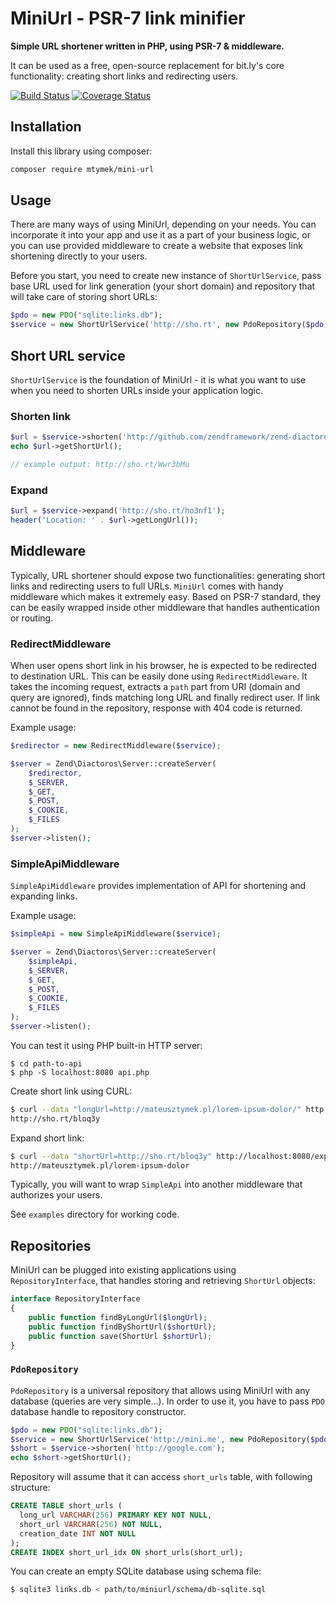 MiniUrl - PSR-7 link minifier
=============================

**Simple URL shortener written in PHP, using PSR-7 & middleware.**

It can be used as a free, open-source replacement for bit.ly's core functionality: creating short links
and redirecting users.

[![Build Status](https://travis-ci.org/mtymek/MiniUrl.svg?branch=master)](https://travis-ci.org/mtymek/MiniUrl)
[![Coverage Status](https://coveralls.io/repos/mtymek/MiniUrl/badge.svg)](https://coveralls.io/r/mtymek/MiniUrl)

Installation
------------

Install this library using composer:

```bash
composer require mtymek/mini-url
```

Usage
-----

There are many ways of using MiniUrl, depending on your needs. You can incorporate it into your app and use it as 
a part of your business logic, or you can use provided middleware to create a website that exposes link shortening
directly to your users.

Before you start, you need to create new instance of `ShortUrlService`, pass base URL used for link generation
(your short domain) and repository that will take care of storing short URLs:

```php
$pdo = new PDO("sqlite:links.db");
$service = new ShortUrlService('http://sho.rt', new PdoRepository($pdo));
```

Short URL service
-----------------

`ShortUrlService` is the foundation of MiniUrl - it is what you want to use when you need to shorten URLs
inside your application logic.

### Shorten link

```php
$url = $service->shorten('http://github.com/zendframework/zend-diactoros');
echo $url->getShortUrl();

// example output: http://sho.rt/Wwr3bMu
```

### Expand

```php
$url = $service->expand('http://sho.rt/ho3nf1');
header('Location: ' . $url->getLongUrl());
```

Middleware
----------

Typically, URL shortener should expose two functionalities: generating short links and redirecting users to full 
URLs. `MiniUrl` comes with handy middleware which makes it extremely easy. Based on PSR-7 standard, they can be
easily wrapped inside other middleware that handles authentication or routing.

### RedirectMiddleware

When user opens short link in his browser, he is expected to be redirected to destination URL. This can be easily 
done using `RedirectMiddleware`. It takes the incoming request, extracts a `path` part from URI (domain and query
are ignored), finds matching long URL and finally redirect user. If link cannot be found in the repository, response 
with 404 code is returned.
 
 Example usage:

```php
$redirector = new RedirectMiddleware($service);

$server = Zend\Diactoros\Server::createServer(
    $redirector,
    $_SERVER,
    $_GET,
    $_POST,
    $_COOKIE,
    $_FILES
);
$server->listen();
```

### SimpleApiMiddleware

`SimpleApiMiddleware` provides implementation of API for shortening and expanding links.  

Example usage:

```php
$simpleApi = new SimpleApiMiddleware($service);

$server = Zend\Diactoros\Server::createServer(
    $simpleApi,
    $_SERVER,
    $_GET,
    $_POST,
    $_COOKIE,
    $_FILES
);
$server->listen();
```

You can test it using PHP built-in HTTP server:

    $ cd path-to-api
    $ php -S localhost:8080 api.php

Create short link using CURL:

```bash
$ curl --data "longUrl=http://mateusztymek.pl/lorem-ipsum-dolor/" http://localhost:8080/shorten
http://sho.rt/bloq3y
```

Expand short link:

```bash
$ curl --data "shortUrl=http://sho.rt/bloq3y" http://localhost:8080/expand
http://mateusztymek.pl/lorem-ipsum-dolor
```

Typically, you will want to wrap `SimpleApi` into another middleware that authorizes your users. 

See `examples` directory for working code.

Repositories
------------

MiniUrl can be plugged into existing applications using `RepositoryInterface`, that handles storing and
retrieving `ShortUrl` objects:

```php
interface RepositoryInterface
{
    public function findByLongUrl($longUrl);
    public function findByShortUrl($shortUrl);
    public function save(ShortUrl $shortUrl);
}
```

### `PdoRepository`

`PdoRepository` is a universal repository that allows using MiniUrl with any database (queries are very simple...).
In order to use it, you have to pass `PDO` database handle to repository constructor.

```php
$pdo = new PDO("sqlite:links.db");
$service = new ShortUrlService('http://mini.me', new PdoRepository($pdo));
$short = $service->shorten('http://google.com');
echo $short->getShortUrl();
```

Repository will assume that it can access `short_urls` table, with following structure:

```sql
CREATE TABLE short_urls (
  long_url VARCHAR(256) PRIMARY KEY NOT NULL,
  short_url VARCHAR(256) NOT NULL,
  creation_date INT NOT NULL
);
CREATE INDEX short_url_idx ON short_urls(short_url);
```

You can create an empty SQLite database using schema file:

```bash
$ sqlite3 links.db < path/to/miniurl/schema/db-sqlite.sql
```
